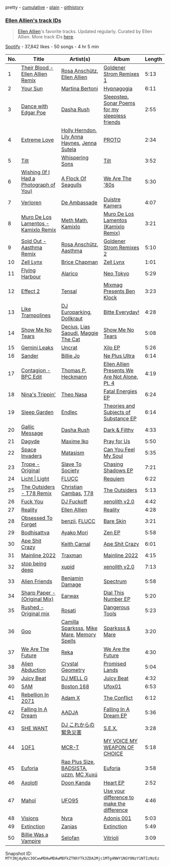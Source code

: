pretty - [cumulative](/playlists/cumulative/37i9dQZF1DXdkgnpy3H1Kz.md) - [plain](/playlists/plain/37i9dQZF1DXdkgnpy3H1Kz) - [githistory](https://github.githistory.xyz/mackorone/spotify-playlist-archive/blob/main/playlists/plain/37i9dQZF1DXdkgnpy3H1Kz)

### [Ellen Allien's track IDs](https://open.spotify.com/playlist/37i9dQZF1DXdkgnpy3H1Kz)

> <a href="spotify:artist:5lsC3H1vh9YSRQckyGv0Up">Ellen Allien</a>'s favorite tracks\. Updated regularly\. Curated by Ellen Allien\. More track IDs <a href="spotify:genre:track\_id">here</a>.

[Spotify](https://open.spotify.com/user/spotify) - 37,842 likes - 50 songs - 4 hr 5 min

| No. | Title | Artist(s) | Album | Length |
|---|---|---|---|---|
| 1 | [Their Blood \- Ellen Allien Remix](https://open.spotify.com/track/4VSV8oyD0wSDWZ36IcaP0i) | [Rosa Anschütz](https://open.spotify.com/artist/1kjoxeQwJmoCfXT6j58MTm), [Ellen Allien](https://open.spotify.com/artist/5lsC3H1vh9YSRQckyGv0Up) | [Goldener Strom Remixes 1](https://open.spotify.com/album/2Oa9B5Rlku6LgDvKahNhSj) | 5:13 |
| 2 | [Your Sun](https://open.spotify.com/track/6KqBuE4aTC4fjY1aIc0tSJ) | [Martina Bertoni](https://open.spotify.com/artist/6DnmC13nc24fMxzVP9U66S) | [Hypnagogia](https://open.spotify.com/album/1yqVKbhc8ockqxGafktYSW) | 6:11 |
| 3 | [Dance with Edgar Poe](https://open.spotify.com/track/6ARKfKK62ajzoEqB8s4oke) | [Dasha Rush](https://open.spotify.com/artist/3rZmhfLsLJ5uCKCcN3JVr4) | [Sleepstep\. Sonar Poems for my sleepless friends](https://open.spotify.com/album/5ovHVxNuBJgiX94yZBQJQI) | 2:55 |
| 4 | [Extreme Love](https://open.spotify.com/track/6gXIyrivqGHyNBLImFKVcE) | [Holly Herndon](https://open.spotify.com/artist/2c9yn5DJQd5es7YMY92ikZ), [Lily Anna Haynes](https://open.spotify.com/artist/0A5YN61QdmZ3cUpSCCTpFk), [Jenna Sutela](https://open.spotify.com/artist/18XySSM6ghKmHp0kGJq78Z) | [PROTO](https://open.spotify.com/album/29sozE8XDMOHT8KK9iq4Fo) | 2:34 |
| 5 | [Tilt](https://open.spotify.com/track/2w4W8JuXjPk9PSHWwthqRM) | [Whispering Sons](https://open.spotify.com/artist/2iIBcGbTd24FtVwuP9o2OT) | [Tilt](https://open.spotify.com/album/0btuGLp7ttkq5ewW0cPdEH) | 3:52 |
| 6 | [Wishing \(If I Had a Photograph of You\)](https://open.spotify.com/track/41TpvOhSCOJOHuOUggy9sv) | [A Flock Of Seagulls](https://open.spotify.com/artist/0uAjBatvB4ubpd4kCfjmNt) | [We Are The '80s](https://open.spotify.com/album/48ajNqhmdKrGVwJo0UGMiV) | 5:30 |
| 7 | [Verloren](https://open.spotify.com/track/5LrtMA5HIPOHBcMN098M0j) | [De Ambassade](https://open.spotify.com/artist/0GZYFERImx0KoJ1tpN1iuT) | [Duistre Kamers](https://open.spotify.com/album/1ar9j7K4Fj1sx11vY8wjqe) | 4:07 |
| 8 | [Muro De Los Lamentos \- Kamixlo Remix](https://open.spotify.com/track/3Z3AzUeHA2x9VUxK4xZQ2q) | [Meth Math](https://open.spotify.com/artist/1avO1wALC75qKqIUpkJh0T), [Kamixlo](https://open.spotify.com/artist/047OAyUhKioOpwIRFrRVfx) | [Muro De Los Lamentos \(Kamixlo Remix\)](https://open.spotify.com/album/1iDBmq5dTdWV8NP5lP3Dag) | 3:21 |
| 9 | [Sold Out \- Aasthma Remix](https://open.spotify.com/track/6CLLnTZ7wUVbuKfua4L4IY) | [Rosa Anschütz](https://open.spotify.com/artist/1kjoxeQwJmoCfXT6j58MTm), [Aasthma](https://open.spotify.com/artist/0oWDC2Rq9mbNIzMxoRpdoc) | [Goldener Strom Remixes 2](https://open.spotify.com/album/1RqburY7tHN6gtZOufdKqM) | 5:10 |
| 10 | [Zell Lynx](https://open.spotify.com/track/3COkn7YDDlyhC33N3C0mkP) | [Brice Chapman](https://open.spotify.com/artist/39luWhkSf94gXWLADvwuBd) | [Zell Lynx](https://open.spotify.com/album/2xXT4QpxhOSewM64mkdVUX) | 1:01 |
| 11 | [Flying Harbour](https://open.spotify.com/track/05nouoLiVIdM8L635Hn9u7) | [Alarico](https://open.spotify.com/artist/3160Uht6QdGT17EECSPWAO) | [Neo Tokyo](https://open.spotify.com/album/0s8fQIgMMQnFYReUPawgq5) | 5:29 |
| 12 | [Effect 2](https://open.spotify.com/track/0XcDiAXPvYyLErphm1Stkz) | [Tensal](https://open.spotify.com/artist/3mRdWhXS0ujP6WUjpOiHB1) | [Mixmag Presents Ben Klock](https://open.spotify.com/album/6HkJq36kYwQWCyXWEePIRs) | 3:23 |
| 13 | [Like Trampolines](https://open.spotify.com/track/2EAaZIMcDfolSASRA1iOxk) | [DJ Europarking](https://open.spotify.com/artist/6v2HisLcnWEbfHNUu89Aox), [Dollkraut](https://open.spotify.com/artist/0ocSwGS6cbsOhgWvbKZVNT) | [Bitte Everyday!](https://open.spotify.com/album/5d0B96rOzXBhq2gomLAWpc) | 4:28 |
| 14 | [Show Me No Tears](https://open.spotify.com/track/19AmcbQM5qBQYxPsSxLjbJ) | [Decius](https://open.spotify.com/artist/61VfHXWMs8Am1Sg5HeFbJw), [Lias Saoudi](https://open.spotify.com/artist/2FbxiFPYUwfms4iboZw7l4), [Maggie The Cat](https://open.spotify.com/artist/6hpoziIGXqw7lsc7VyafR4) | [Show Me No Tears](https://open.spotify.com/album/4DxMctNRfXroYEG8rZNTtQ) | 5:08 |
| 15 | [Gemini Leaks](https://open.spotify.com/track/3ErOVcfuz2YTrdFIrawaCx) | [Uncrat](https://open.spotify.com/artist/3XKfetZTa22CDoe06NBA8V) | [Xilo EP](https://open.spotify.com/album/1H35dEHVIclwgfDw7Qjonw) | 5:26 |
| 16 | [Sander](https://open.spotify.com/track/7aociRMLmYk2w32snVAmuJ) | [Billie Jo](https://open.spotify.com/artist/0SL3ekcGZX9hnox1M1iYRA) | [Ne Plus Ultra](https://open.spotify.com/album/5b9N8MxZDaOBhdYqDMFUFR) | 6:14 |
| 17 | [Contagion \- BPC Edit](https://open.spotify.com/track/5bUsZwacDV5xHvpik3R3Tc) | [Thomas P\. Heckmann](https://open.spotify.com/artist/4QLCqJ3RSF3y6DdvboPk9m) | [Ellen Allien Presents We Are Not Alone, Pt\. 4](https://open.spotify.com/album/6co7oPZX5f1rg9BaxmxV5Y) | 4:19 |
| 18 | [Nina's Trippin'](https://open.spotify.com/track/4QbqhTbKKsOARVqewFVTne) | [Theo Nasa](https://open.spotify.com/artist/15UDMrAbXMNVlea2LLohdn) | [Fatal Energies EP](https://open.spotify.com/album/6Cofb3aPs2dW2kC3Rs3QkZ) | 6:24 |
| 19 | [Sleep Garden](https://open.spotify.com/track/3ALd00wVvpmeIS1mFb4u8R) | [Endlec](https://open.spotify.com/artist/2hmhdVW7jKsHtxp0vrTkkA) | [Theories and Subjects of Substance EP](https://open.spotify.com/album/1L3vVnldxzlCUi8CrpZD1G) | 6:14 |
| 20 | [Gallic Message](https://open.spotify.com/track/6x01YKo7IXoVrFi3V0FOaA) | [Dasha Rush](https://open.spotify.com/artist/3rZmhfLsLJ5uCKCcN3JVr4) | [Dark & Filthy](https://open.spotify.com/album/2O0MHBhtTAtTBuxezQgNPK) | 4:33 |
| 21 | [Dagyde](https://open.spotify.com/track/0Z9YVvY92IQiAEF597J9vP) | [Maxime Iko](https://open.spotify.com/artist/5QY234xlHidVqsa7U0iiUo) | [Pray for Us](https://open.spotify.com/album/53ukbSjD81rGLztFhAv9qL) | 5:50 |
| 22 | [Space Invaders](https://open.spotify.com/track/1dZc4Y2wDWmkuAm8CmtNGY) | [Matasism](https://open.spotify.com/artist/01dmfjE7RpzUe6DJSV5eKD) | [Can You Feel My Soul](https://open.spotify.com/album/29Ysub2qJPNzlAD0j7QLBr) | 5:35 |
| 23 | [Trope \- Original](https://open.spotify.com/track/0JnzLZdwVSgDOwvGDvXfye) | [Slave To Society](https://open.spotify.com/artist/4tfS8T5hOldQF71wl05aFz) | [Chasing Shadows EP](https://open.spotify.com/album/3EOenQ4cu8DbhPdkbqV1rH) | 7:21 |
| 24 | [Licht \| Light](https://open.spotify.com/track/2uooNtiSBwSCtOwTljpKcN) | [FLUCC](https://open.spotify.com/artist/6LncXRopiCl9sdnz1qwrqp) | [Requiem](https://open.spotify.com/album/1QNY7e9N7NWFW5YB2gpQQk) | 6:22 |
| 25 | [The Outsiders \- T78 Remix](https://open.spotify.com/track/0qP89hbMRlounSq9QDSK6v) | [Christian Cambas](https://open.spotify.com/artist/0xTHDDgrTLK87pC4blqD6j), [T78](https://open.spotify.com/artist/5FgLkieOqGXPn01dnbJp9Z) | [The Outsiders](https://open.spotify.com/album/3mowlp2V47vxB53ER6kCDn) | 5:13 |
| 26 | [Fuck You](https://open.spotify.com/track/4eWoDcCBBeqs4qWujMrK2Q) | [DJ Fuckoff](https://open.spotify.com/artist/47fPXXrqnkQcaQ951UA3cm) | [xenolith v2.0](https://open.spotify.com/album/5TSzXeu84Qfunp221lHhnF) | 4:42 |
| 27 | [Reality](https://open.spotify.com/track/0S5CHfLoKvs7tIEphQPbUd) | [Ellen Allien](https://open.spotify.com/artist/5lsC3H1vh9YSRQckyGv0Up) | [Reality](https://open.spotify.com/album/7bjAbcu7CMfZKfomIUyR9I) | 4:28 |
| 28 | [Obsessed To Forget](https://open.spotify.com/track/0X6YdHE2vpAiXmTbjBESqB) | [benzii](https://open.spotify.com/artist/2v4qy7Tmy7AcIXZuUH4eJ1), [FLUCC](https://open.spotify.com/artist/6LncXRopiCl9sdnz1qwrqp) | [Bare Skin](https://open.spotify.com/album/6coKAqe0yemBSTUMSt4cLO) | 3:21 |
| 29 | [Bodhisattva](https://open.spotify.com/track/11bbmaUeQ68vOqlgRBqXSd) | [Ayako Mori](https://open.spotify.com/artist/6StQLFdLEc6XCwfS7Hfdmy) | [Zen EP](https://open.spotify.com/album/6XwZQKPInij04ffgm9A5E4) | 5:58 |
| 30 | [Ape Shit Crazy](https://open.spotify.com/track/2EWku7cnjy5dzgkiKRFf1Y) | [Keith Carnal](https://open.spotify.com/artist/4HNCzIxBPQkpeNjnqW7NRD) | [Ape Shit Crazy](https://open.spotify.com/album/6uUcOTLwht8BBktSevDOuP) | 6:01 |
| 31 | [Mainline 2022](https://open.spotify.com/track/7FkqoQdrgvogdism88oxiO) | [Traxman](https://open.spotify.com/artist/0KyFKunOclAI5jah1T55lh) | [Mainline 2022](https://open.spotify.com/album/2GGT7GtVnj7LZ67HIoqT7d) | 4:15 |
| 32 | [stop being deep](https://open.spotify.com/track/3w1NqcZAriiv47w3DXfMVT) | [xupid](https://open.spotify.com/artist/1k15LyQDa0zJQEWYnP69Rz) | [xenolith v2.0](https://open.spotify.com/album/5TSzXeu84Qfunp221lHhnF) | 7:13 |
| 33 | [Alien Friends](https://open.spotify.com/track/2s5uLsm5TPM9l9soR9C8p1) | [Benjamin Damage](https://open.spotify.com/artist/4erUkZEVS1jXi5kwEtNvjT) | [Spectrum](https://open.spotify.com/album/4mvUAxH8DnHSRINFGkDBF5) | 5:58 |
| 34 | [Sharp Paper \- \(Original Mix\)](https://open.spotify.com/track/3EFLIRpoo8aRDHlmN2fj2A) | [Earwax](https://open.spotify.com/artist/4TlHPjWTDFINfAIvH3rs2I) | [Dial This Number EP](https://open.spotify.com/album/0XBrEWfTl1dy5r37eHw0PN) | 5:20 |
| 35 | [Rushed \- Original mix](https://open.spotify.com/track/1JEWtyMGBdJQqhfQkenkMk) | [Rosati](https://open.spotify.com/artist/5iYxxJXYJuXZwEGoTkpAxd) | [Dangerous Tools](https://open.spotify.com/album/6XddJUC1em3bLLR2mntAsZ) | 5:23 |
| 36 | [Goo](https://open.spotify.com/track/5TvqzTEai69CyRDtdmIobz) | [Camilla Sparksss](https://open.spotify.com/artist/5RxUFk1D177dFGqFOUh2rg), [Mike Mare](https://open.spotify.com/artist/1EQKwfPnNIB9xYs2ov6kMd), [Memory Spells](https://open.spotify.com/artist/3aFz9jDku5H4r95SejEHkf) | [Sparksss & Mare](https://open.spotify.com/album/7M7k9GZD0S7y1XjCmZEQHh) | 3:20 |
| 37 | [We Are The Future](https://open.spotify.com/track/46IPss7wk59NgHt6rxAEt1) | [Reka](https://open.spotify.com/artist/7An060Vzi2rRZrTxXNEhCc) | [We Are the Future](https://open.spotify.com/album/0AYdtk9icQ7JhswKAHU1F5) | 4:30 |
| 38 | [Alien Abduction](https://open.spotify.com/track/6VaPZHuVxYd8HbQLQopHYb) | [Crystal Geometry](https://open.spotify.com/artist/5Jia5DC6RgQpM5pa1LY4dW) | [Promised Lands](https://open.spotify.com/album/6BtGbeMwW9Jgk5QSO22nMY) | 5:04 |
| 39 | [Juicy Beat](https://open.spotify.com/track/374NWxnd732Jd0lkEd9IqJ) | [DJ MELL G](https://open.spotify.com/artist/2b7aFZjD6tpoR3fSDB9AoX) | [Juicy Beat](https://open.spotify.com/album/3Jq1Vry2U7XTMqmkj6857Q) | 4:32 |
| 40 | [5AM](https://open.spotify.com/track/63Zb6HzaNZerzH4gIqOZxg) | [Boston 168](https://open.spotify.com/artist/2C5ZMi6drXQAbj9LNhzZo0) | [Ufox01](https://open.spotify.com/album/1WhqM3Hg4n9hAwwRDsZGTN) | 6:53 |
| 41 | [Rebellion In 2071](https://open.spotify.com/track/4WGuaZQM4EM7c4EN4gOxBb) | [Adam X](https://open.spotify.com/artist/4puKiwP3DNIzEaxPCheUbj) | [The Conflict](https://open.spotify.com/album/2O0FurG7vlVPepJ85G64A2) | 6:12 |
| 42 | [Falling In A Dream](https://open.spotify.com/track/2z5TGzLGzu1vGhJIWqo2Ag) | [AADJA](https://open.spotify.com/artist/5HPEhGfMkvCmtIiSaSIRmt) | [Falling In A Dream EP](https://open.spotify.com/album/1YY7rfA9u8pEGBPn0vGWtt) | 5:36 |
| 43 | [SHE WANT](https://open.spotify.com/track/2vZ7HMbALcX2Qxpzl6nctD) | [DJ これからの緊急災害](https://open.spotify.com/artist/21JvpQxHFjIw2kTpjO6fJt) | [S.E.X.](https://open.spotify.com/album/3amNlmR0QvGSiA8j49Y7KG) | 3:28 |
| 44 | [1OF1](https://open.spotify.com/track/2ajY8tmLO4qrdsw2SnvNE2) | [MCR\-T](https://open.spotify.com/artist/4m7q9onIm2bqhwHy9utqmw) | [MY VOICE MY WEAPON OF CHOICE](https://open.spotify.com/album/1wnWYFIRM8UmWB56ONiOSw) | 5:18 |
| 45 | [Euforia](https://open.spotify.com/track/2k60EtSTWz41Req1ZSCJpL) | [Rap Plus Size](https://open.spotify.com/artist/2vZnrW5COAICtdeiVjARkp), [BADSISTA](https://open.spotify.com/artist/0KdLlx7p42yA7aftp3dgpb), [uzzn](https://open.spotify.com/artist/67MmjOmWtHtGANmzJlnvAC), [MC Xuxú](https://open.spotify.com/artist/7lQ7Own7Xk4HkOJZqzPc9a) | [Euforia](https://open.spotify.com/album/55o1RxCKdKIzRTUVZKTUzh) | 3:58 |
| 46 | [Axolotl](https://open.spotify.com/track/0U4rAgPGQPQsi9rYtUBKiC) | [Doon Kanda](https://open.spotify.com/artist/6w7wqJo8dY6Q7BWIRFBFX3) | [Heart EP](https://open.spotify.com/album/7mODLyoBnherYBm0BBsPhK) | 2:52 |
| 47 | [Mahoï](https://open.spotify.com/track/0wiHb5qGrpZaZfb93U8idY) | [UFO95](https://open.spotify.com/artist/6wIaTr9wvAI528u4czB5Pk) | [Use your difference to make the difference](https://open.spotify.com/album/2P4lliNQbNJboEV6Bc2zb4) | 4:46 |
| 48 | [Visions](https://open.spotify.com/track/1AFW4eFI7Vi2GiwwYSvP85) | [Nyra](https://open.spotify.com/artist/68JPALv2DlQNPeiyyO7PP8) | [Adonis 001](https://open.spotify.com/album/3GicXcXdiTA4yoYmgwEPRo) | 5:03 |
| 49 | [Extinction](https://open.spotify.com/track/3sNGofGUGZTIq4EWXU9FMV) | [Zanias](https://open.spotify.com/artist/6ouPbOWchZ9U2ojCpMF9Vv) | [Extinction](https://open.spotify.com/album/0VBs33p6hO5bqQ0KmFkhfY) | 5:49 |
| 50 | [Billie Was a Vampire](https://open.spotify.com/track/1r9G4vja4Hp8QgiT7Kv6UY) | [Selofan](https://open.spotify.com/artist/1StVGGYOC5FM3aNpJQ74Vj) | [Vitrioli](https://open.spotify.com/album/3as8D8sQme1il9W9o1MCs6) | 3:09 |

Snapshot ID: `MTY3NjAyNzc3OCwwMDAwMDAwMDFkZTNhYTk3ZDA2Mjc1MTg4NWY1NGY0NzY1NTIzNzEz`

